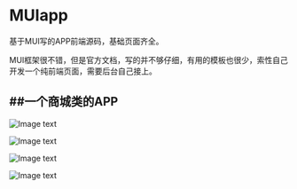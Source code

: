 # MUIapp
基于MUI写的APP前端源码，基础页面齐全。

MUI框架很不错，但是官方文档，写的并不够仔细，有用的模板也很少，索性自己开发一个纯前端页面，需要后台自己接上。

##一个商城类的APP
------
![Image text](https://github.com/sunyuxuan1016/MUIapp/blob/master/%E6%BC%94%E7%A4%BA%E5%9B%BE/TIM%E6%88%AA%E5%9B%BE20180821164225.png)

![Image text](https://github.com/sunyuxuan1016/MUIapp/blob/master/%E6%BC%94%E7%A4%BA%E5%9B%BE/TIM%E6%88%AA%E5%9B%BE20180821164454.png)

![Image text](https://github.com/sunyuxuan1016/MUIapp/blob/master/%E6%BC%94%E7%A4%BA%E5%9B%BE/TIM%E6%88%AA%E5%9B%BE20180821164425.png)

![Image text](https://github.com/sunyuxuan1016/MUIapp/blob/master/%E6%BC%94%E7%A4%BA%E5%9B%BE/TIM%E6%88%AA%E5%9B%BE20180821164300.png)

